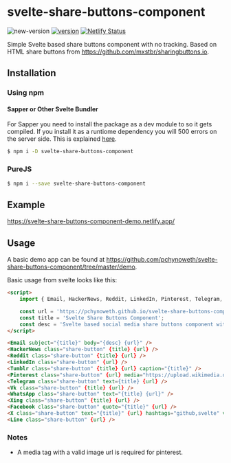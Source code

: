 # svelte-share-buttons-component

![new-version](https://github.com/pchynoweth/svelte-share-buttons-component/workflows/new-version/badge.svg)
[![version](https://img.shields.io/npm/v/svelte-share-buttons-component.svg?style=flat-square)](http://npm.im/svelte-share-buttons-component)
[![Netlify Status](https://api.netlify.com/api/v1/badges/818ae4f6-3eea-41fc-8d91-db6ab2f360dd/deploy-status)](https://app.netlify.com/sites/svelte-share-buttons-component-demo/deploys)

Simple Svelte based share buttons component with no tracking.  Based on HTML share buttons from https://github.com/mxstbr/sharingbuttons.io.

## Installation

### Using npm

#### Sapper or Other Svelte Bundler

For Sapper you need to install the package as a dev module to so it gets compiled.  If you install it as a runtiome dependency you will 500 errors on the server side.  This is explained [here](https://github.com/sveltejs/sapper-template#using-external-components).

```bash
$ npm i -D svelte-share-buttons-component
```

### PureJS

```bash
$ npm i --save svelte-share-buttons-component
```

## Example

https://svelte-share-buttons-component-demo.netlify.app/

## Usage

A basic demo app can be found at https://github.com/pchynoweth/svelte-share-buttons-component/tree/master/demo.

Basic usage from svelte looks like this:

```html
<script>
	import { Email, HackerNews, Reddit, LinkedIn, Pinterest, Telegram, Tumblr, Vk, WhatsApp, Xing, Facebook, X, Line } from 'svelte-share-buttons-component';

	const url = 'https://pchynoweth.github.io/svelte-share-buttons-component/';
	const title = 'Svelte Share Buttons Component';
	const desc = 'Svelte based social media share buttons component with no tracking.';
</script>

<Email subject="{title}" body="{desc} {url}" />
<HackerNews class="share-button" {title} {url} />
<Reddit class="share-button" {title} {url} />
<LinkedIn class="share-button" {url} />
<Tumblr class="share-button" {title} {url} caption="{title}" />
<Pinterest class="share-button" {url} media="https://upload.wikimedia.org/wikipedia/commons/thumb/1/1b/Svelte_Logo.svg/200px-Svelte_Logo.svg.png" description={title} />
<Telegram class="share-button" text={title} {url} />
<Vk class="share-button" {title} {url} />
<WhatsApp class="share-button" text="{title} {url}" />
<Xing class="share-button" {title} {url} />
<Facebook class="share-button" quote="{title}" {url} />
<X class="share-button" text="{title}" {url} hashtags="github,svelte" via="username" related="other,users" />
<Line class="share-button" {url} />
```

### Notes

* A media tag with a valid image url is required for pinterest.